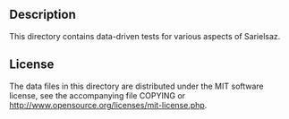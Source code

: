 Description
------------

This directory contains data-driven tests for various aspects of Sarielsaz.

License
--------

The data files in this directory are distributed under the MIT software
license, see the accompanying file COPYING or
http://www.opensource.org/licenses/mit-license.php.

